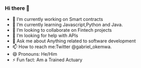 ### Hi there 👋

- 🔭 I’m currently working on Smart contracts
- 🌱 I’m currently learning Javascript,Python and Java.
- 👯 I’m looking to collaborate on Fintech projects
- 🤔 I’m looking for help with APIs
- 💬 Ask me about Anything related to software development
- 📫 How to reach me:Twitter @gabriel_okemwa.
- 😄 Pronouns: He/Him
- ⚡ Fun fact: Am a Trained Actuary

